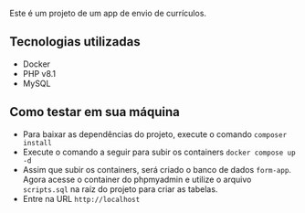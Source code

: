 Este é um projeto de um app de envio de currículos.

## Tecnologias utilizadas

- Docker
- PHP v8.1
- MySQL

## Como testar em sua máquina

- Para baixar as dependências do projeto, execute o comando `composer install`
- Execute o comando a seguir para subir os containers `docker compose up -d`
- Assim que subir os containers, será criado o banco de dados `form-app`. Agora acesse o container do phpmyadmin e utilize o arquivo `scripts.sql` na raíz do projeto para criar as tabelas. 
- Entre na URL `http://localhost`
